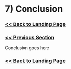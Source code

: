 # 7) Conclusion

###  [<< Back to Landing Page](../README.md)

### [<< Previous Section](Evaluation.md)

Conclusion goes here

###  [<< Back to Landing Page](../README.md)

